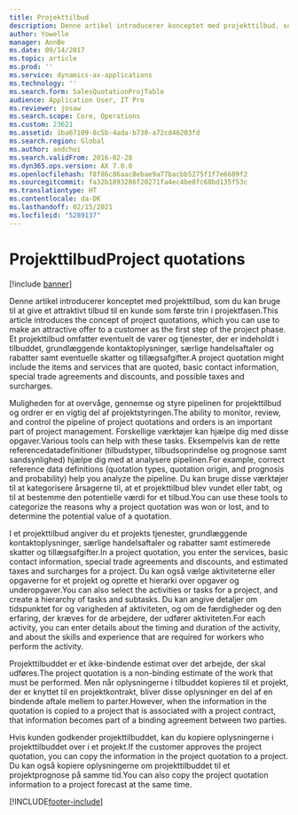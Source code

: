 ```yaml
---
title: Projekttilbud
description: Denne artikel introducerer konceptet med projekttilbud, som du kan bruge til at give et attraktivt tilbud til en kunde som første trin i projektfasen. Et projekttilbud omfatter eventuelt de varer og tjenester, der er indeholdt i tilbuddet, grundlæggende kontaktoplysninger, særlige handelsaftaler og rabatter samt eventuelle skatter og tillægsafgifter.
author: Yowelle
manager: AnnBe
ms.date: 09/14/2017
ms.topic: article
ms.prod: ''
ms.service: dynamics-ax-applications
ms.technology: ''
ms.search.form: SalesQuotationProjTable
audience: Application User, IT Pro
ms.reviewer: josaw
ms.search.scope: Core, Operations
ms.custom: 23621
ms.assetid: 1ba67109-8c5b-4ada-b730-a72cd46203fd
ms.search.region: Global
ms.author: andchoi
ms.search.validFrom: 2016-02-28
ms.dyn365.ops.version: AX 7.0.0
ms.openlocfilehash: f8f86c86aac8ebae9a77bacbb5275f1f7e6609f2
ms.sourcegitcommit: fa32b1893286f20271fa4ec4be8fc68bd135f53c
ms.translationtype: HT
ms.contentlocale: da-DK
ms.lasthandoff: 02/15/2021
ms.locfileid: "5289137"
---
```

# <a name="project-quotations"></a><span data-ttu-id="b8f7f-104">Projekttilbud</span><span class="sxs-lookup"><span data-stu-id="b8f7f-104">Project quotations</span></span>

[!include [banner](../includes/banner.md)]

<span data-ttu-id="b8f7f-105">Denne artikel introducerer konceptet med projekttilbud, som du kan bruge til at give et attraktivt tilbud til en kunde som første trin i projektfasen.</span><span class="sxs-lookup"><span data-stu-id="b8f7f-105">This article introduces the concept of project quotations, which you can use to make an attractive offer to a customer as the first step of the project phase.</span></span> <span data-ttu-id="b8f7f-106">Et projekttilbud omfatter eventuelt de varer og tjenester, der er indeholdt i tilbuddet, grundlæggende kontaktoplysninger, særlige handelsaftaler og rabatter samt eventuelle skatter og tillægsafgifter.</span><span class="sxs-lookup"><span data-stu-id="b8f7f-106">A project quotation might include the items and services that are quoted, basic contact information, special trade agreements and discounts, and possible taxes and surcharges.</span></span> 

<span data-ttu-id="b8f7f-107">Muligheden for at overvåge, gennemse og styre pipelinen for projekttilbud og ordrer er en vigtig del af projektstyringen.</span><span class="sxs-lookup"><span data-stu-id="b8f7f-107">The ability to monitor, review, and control the pipeline of project quotations and orders is an important part of project management.</span></span> <span data-ttu-id="b8f7f-108">Forskellige værktøjer kan hjælpe dig med disse opgaver.</span><span class="sxs-lookup"><span data-stu-id="b8f7f-108">Various tools can help with these tasks.</span></span> <span data-ttu-id="b8f7f-109">Eksempelvis kan de rette referencedatadefinitioner (tilbudstyper, tilbudsoprindelse og prognose samt sandsynlighed) hjælpe dig med at analysere pipelinen.</span><span class="sxs-lookup"><span data-stu-id="b8f7f-109">For example, correct reference data definitions (quotation types, quotation origin, and prognosis and probability) help you analyze the pipeline.</span></span> <span data-ttu-id="b8f7f-110">Du kan bruge disse værktøjer til at kategorisere årsagerne til, at et projekttilbud blev vundet eller tabt, og til at bestemme den potentielle værdi for et tilbud.</span><span class="sxs-lookup"><span data-stu-id="b8f7f-110">You can use these tools to categorize the reasons why a project quotation was won or lost, and to determine the potential value of a quotation.</span></span> 

<span data-ttu-id="b8f7f-111">I et projekttilbud angiver du et projekts tjenester, grundlæggende kontaktoplysninger, særlige handelsaftaler og rabatter samt estimerede skatter og tillægsafgifter.</span><span class="sxs-lookup"><span data-stu-id="b8f7f-111">In a project quotation, you enter the services, basic contact information, special trade agreements and discounts, and estimated taxes and surcharges for a project.</span></span> <span data-ttu-id="b8f7f-112">Du kan også vælge aktiviteterne eller opgaverne for et projekt og oprette et hierarki over opgaver og underopgaver.</span><span class="sxs-lookup"><span data-stu-id="b8f7f-112">You can also select the activities or tasks for a project, and create a hierarchy of tasks and subtasks.</span></span> <span data-ttu-id="b8f7f-113">Du kan angive detaljer om tidspunktet for og varigheden af aktiviteten, og om de færdigheder og den erfaring, der kræves for de arbejdere, der udfører aktiviteten.</span><span class="sxs-lookup"><span data-stu-id="b8f7f-113">For each activity, you can enter details about the timing and duration of the activity, and about the skills and experience that are required for workers who perform the activity.</span></span> 

<span data-ttu-id="b8f7f-114">Projekttilbuddet er et ikke-bindende estimat over det arbejde, der skal udføres.</span><span class="sxs-lookup"><span data-stu-id="b8f7f-114">The project quotation is a non-binding estimate of the work that must be performed.</span></span> <span data-ttu-id="b8f7f-115">Men når oplysningerne i tilbuddet kopieres til et projekt, der er knyttet til en projektkontrakt, bliver disse oplysninger en del af en bindende aftale mellem to parter.</span><span class="sxs-lookup"><span data-stu-id="b8f7f-115">However, when the information in the quotation is copied to a project that is associated with a project contract, that information becomes part of a binding agreement between two parties.</span></span> 

<span data-ttu-id="b8f7f-116">Hvis kunden godkender projekttilbuddet, kan du kopiere oplysningerne i projekttilbuddet over i et projekt.</span><span class="sxs-lookup"><span data-stu-id="b8f7f-116">If the customer approves the project quotation, you can copy the information in the project quotation to a project.</span></span> <span data-ttu-id="b8f7f-117">Du kan også kopiere oplysningerne om projekttilbuddet til et projektprognose på samme tid.</span><span class="sxs-lookup"><span data-stu-id="b8f7f-117">You can also copy the project quotation information to a project forecast at the same time.</span></span>





[!INCLUDE[footer-include](../includes/footer-banner.md)]